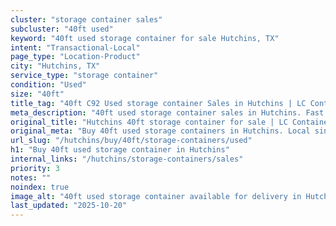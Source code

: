```yaml
---
cluster: "storage container sales"
subcluster: "40ft used"
keyword: "40ft used storage container for sale Hutchins, TX"
intent: "Transactional-Local"
page_type: "Location-Product"
city: "Hutchins, TX"
service_type: "storage container"
condition: "Used"
size: "40ft"
title_tag: "40ft C92 Used storage container Sales in Hutchins | LC Container"
meta_description: "40ft used storage container sales in Hutchins. Fast delivery, competitive pricing. Serving storage containers area. Quote ID: 53U. Call (214) 524-4168 for your free quote today."
original_title: "Hutchins 40ft storage container for sale | LC Container"
original_meta: "Buy 40ft used storage containers in Hutchins. Local since 2003. New & used inventory. Fast delivery. Get your free quote — call (214) 524-4168 today."
url_slug: "/hutchins/buy/40ft/storage-containers/used"
h1: "Buy 40ft used storage container in Hutchins"
internal_links: "/hutchins/storage-containers/sales"
priority: 3
notes: ""
noindex: true
image_alt: "40ft used storage container available for delivery in Hutchins"
last_updated: "2025-10-20"
---
```


<!-- TODO: Add unique city/inventory copy, images, and internal links here. -->
